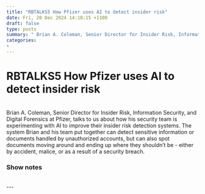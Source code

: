 ```yaml
---
title: "RBTALKS5 How Pfizer uses AI to detect insider risk"
date: Fri, 20 Dec 2024 14:18:15 +1100
draft: false
type: posts
summary: " Brian A. Coleman, Senior Director for Insider Risk, Information Security, and Digital Forensics at Pfizer, talks to us about how his security"
categories: 
- 
---
```

# RBTALKS5 How Pfizer uses AI to detect insider risk


<br/>
Brian A. Coleman, Senior Director for Insider Risk, Information Security, and Digital Forensics at Pfizer, talks to us about how his security team is experimenting with AI to improve their insider risk detection systems. The system Brian and his team put together can detect sensitive information or documents handled by unauthorized accounts, but can also spot documents moving around and ending up where they shouldn’t be - either by accident, malice, or as a result of a security breach.

### Show notes

<br/>
---
